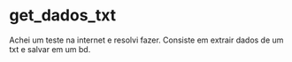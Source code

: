 # get_dados_txt
Achei um teste na internet e resolvi fazer. Consiste em extrair dados de um txt e salvar em um bd.
